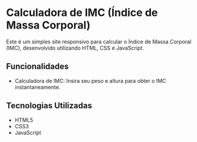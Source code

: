 # Calculadora de IMC (Índice de Massa Corporal)

Este é um simples site responsivo para calcular o Índice de Massa Corporal (IMC), desenvolvido utilizando HTML, CSS e JavaScript.

## Funcionalidades

-   Calculadora de IMC: Insira seu peso e altura para obter o IMC instantaneamente.

## Tecnologias Utilizadas

-   HTML5
-   CSS3
-   JavaScript
